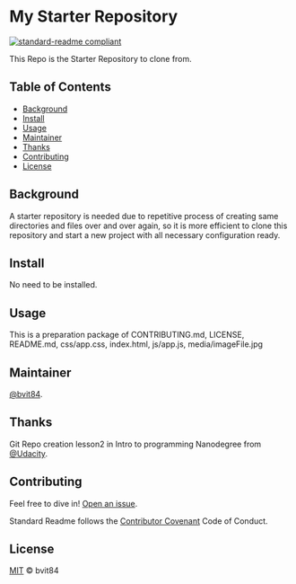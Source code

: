 <!-- Full readme standard here: https://github.com/RichardLitt/standard-readme -->
# My Starter Repository

[![standard-readme compliant](https://img.shields.io/badge/readme%20style-standard-brightgreen.svg?style=flat-square)](https://github.com/RichardLitt/standard-readme)

This Repo is the Starter Repository to clone from.

## Table of Contents

- [Background](#background)
- [Install](#install)
- [Usage](#usage)
- [Maintainer](#maintainer)
- [Thanks](#thanks)
- [Contributing](#contributing)
- [License](#license)

## Background

A starter repository is needed due to repetitive process of creating same directories and files over and over again, so it is more efficient to clone this repository and start a new project with all necessary configuration ready.

## Install

No need to be installed.

## Usage

This is a preparation package of CONTRIBUTING.md, LICENSE, README.md, css/app.css, index.html, js/app.js,  media/imageFile.jpg


## Maintainer

[@bvit84](https://github.com/bvit84).

## Thanks

Git Repo creation lesson2 in Intro to programming Nanodegree from [@Udacity](https://udacity.com).

## Contributing

Feel free to dive in! [Open an issue](https://github.com/bvit84/starterRepo/new).

Standard Readme follows the [Contributor Covenant](http://contributor-covenant.org/version/1/3/0/) Code of Conduct.

## License

[MIT](LICENSE) © bvit84